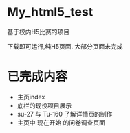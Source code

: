 # My_html5_test

基于校内H5比赛的项目

下载即可运行,纯H5页面.
大部分页面未完成

# 已完成内容
* 主页index
* 底栏的现役项目展示
* su-27 与 Tu-160 了解详情页的制作
* 主页中 现在开始 的问卷调查页面
